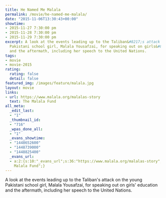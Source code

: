 ```yaml
---
title: He Named Me Malala
permalink: /movie/he-named-me-malala/
date: "2015-11-06T13:30:43+00:00"
showtime:
- 2015-11-27 7:30:00 pm
- 2015-11-28 7:30:00 pm
- 2015-11-29 7:30:00 pm
excerpt: A look at the events leading up to the Taliban&#8217;s attack on the young
  Pakistani school girl, Malala Yousafzai, for speaking out on girls&#8217; education
  and the aftermath, including her speech to the United Nations.
tags:
- movie
- movie-2015
rating:
  rating: false
  detail: false
featured_img: /images/feature/malala.jpg
layout: movie
links:
- url: https://www.malala.org/malalas-story
  text: The Malala Fund
all_meta:
  _edit_last:
  - "1"
  _thumbnail_id:
  - "716"
  _wpas_done_all:
  - "1"
  _evans_showtime:
  - "1448652600"
  - "1448739000"
  - "1448825400"
  _evans_url:
  - a:2:{s:10:"_evans_url";s:36:"https://www.malala.org/malalas-story";s:15:"_evans_url_name";s:15:"The
    Malala Fund";}
---
```


A look at the events leading up to the Taliban's attack on the young Pakistani school girl, Malala Yousafzai, for speaking out on girls' education and the aftermath, including her speech to the United Nations.